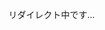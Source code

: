 <!DOCTYPE html>
<html lang="ja">
<head>
  <meta charset="UTF-8">
  <title>Redirecting...</title>
  <script type="text/javascript">
    const urls = [
      "https://appollo.jp/api/lp/?acd=I3CGeoLjeFZ9DlBNdBjucg&title=",
      "https://appollo.jp/api/lp/?acd=I3CGeoLjeFbXFMkETA8zAw&title=",
      "https://fam-ad.com/ad/p/dt?_site=77069&_loc=307446&_mstype=99",
      "https://fam-ad.com/ad/p/dt?_site=77069&_loc=306844&_mstype=99",
      "https://fam-ad.com/ad/p/dt?_site=77069&_loc=300833&_mstype=99",
      "https://fam-ad.com/ad/p/dt?_site=77069&_loc=300832&_mstype=99",
      "https://ad-nex.com/u/ai001n5yatts"
    ];
    const random = Math.floor(Math.random() * urls.length);
    window.location.href = urls[random];
  </script>
</head>
<body>
  <p>リダイレクト中です...</p>
</body>
</html>
